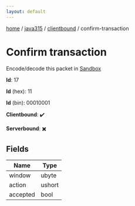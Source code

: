 ```yaml
---
layout: default
---
```


[home](/)  /  [java315](/protocol/java315)  /  [clientbound](/protocol/java315/clientbound)  /  confirm-transaction

# Confirm transaction

Encode/decode this packet in [Sandbox](../../../sandbox/java315#Clientbound.ConfirmTransaction)

**Id**: 17

**Id** (hex): 11

**Id** (bin): 00010001

**Clientbound**: ✔️

**Serverbound**: ✖️

## Fields

Name | Type
---|---
window | ubyte
action | ushort
accepted | bool
